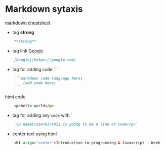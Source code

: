 # Markdown sytaxis
[markdown cheatsheet](https://www.markdownguide.org/cheat-sheet/)
- tag **strong** 
```markdown
    **strong**
```
- tag link [Google](https://google.com)
```markdown
    [Google](https://google.com)
```
- tag for adding code ``` 
```markdown
    ```markdown (add language here)
        (add code here)
    ```
```
html code
```html
    <p>hello world</p>    
```
- tag for adding any `code` with ` 
```markdown
    `<p nameClase=h1>This is going to be a line of code</p>`  
```
- center text using html 
```html
    <h1 align="center">Introduction to programming & Javascript - Week 1</h1>   
```
